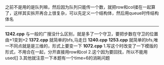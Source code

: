 之前不是用的是队列嘛，然后因为队列只能传一个数，就把row和col揉在一起算了，这样其实拆开再合上很复杂，可以先定义一个结构体，然后用queue时传结构体名

***
**1242.cpp**
    与一般的广搜没什么区别，就是多了一个守卫，要把步数在守卫的位置由+1变到+2
**1372.cpp**
    就简单的bfs,马走日
**1240.cpp** **1253.cpp**
    就简单的bfs,唯一不同点就是是三维的，形式上要变一下
**1072.cpp**
    1.写这个时改变了一下模版的形式，不用合在一起，分开直接用row和col
    2.这个因为要回找，所以不能用used[]
    3.其他就注意一下本题有一个time=6的消耗问题